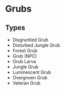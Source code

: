# Grubs
## Types
* Disgruntled Grub
* Disturbed Jungle Grub
* Forest Grub
* Grub (NPC)
* Grub Larva
* Jungle Grub
* Luminescent Grub
* Overgrown Grub
* Veteran Grub
